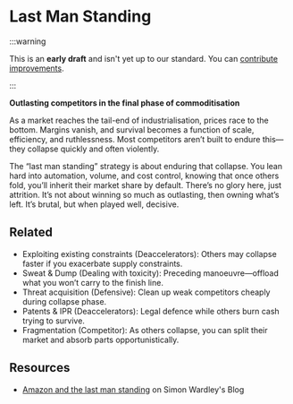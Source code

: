 # Last Man Standing

:::warning

This is an **early draft** and isn't yet up to our standard.
You can [contribute improvements](https://github.com/dave1010/wardley-leadership-strategies).

:::


**Outlasting competitors in the final phase of commoditisation**

As a market reaches the tail-end of industrialisation, prices race to the bottom. Margins vanish, and survival becomes a function of scale, efficiency, and ruthlessness. Most competitors aren’t built to endure this—they collapse quickly and often violently.

The “last man standing” strategy is about enduring that collapse. You lean hard into automation, volume, and cost control, knowing that once others fold, you’ll inherit their market share by default. There’s no glory here, just attrition. It’s not about winning so much as outlasting, then owning what’s left. It’s brutal, but when played well, decisive.

## Related

- Exploiting existing constraints (Deaccelerators): Others may collapse faster if you exacerbate supply constraints.
- Sweat & Dump (Dealing with toxicity): Preceding manoeuvre—offload what you won’t carry to the finish line.
- Threat acquisition (Defensive): Clean up weak competitors cheaply during collapse phase.
- Patents & IPR (Deaccelerators): Legal defence while others burn cash trying to survive.
- Fragmentation (Competitor): As others collapse, you can split their market and absorb parts opportunistically.

## Resources

- [Amazon and the last man standing](https://blog.gardeviance.org/2015/08/amazon-and-last-man-standing.html) on Simon Wardley's Blog
